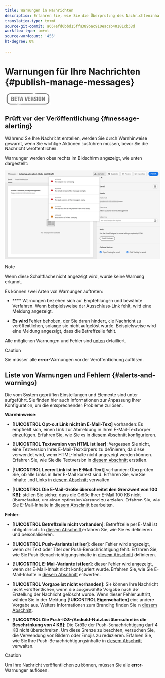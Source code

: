 ```yaml
---
title: Warnungen in Nachrichten
description: Erfahren Sie, wie Sie die Überprüfung des Nachrichteninhalts überprüfen und Fehler beheben können
translation-type: tm+mt
source-git-commit: a65cefd0bbd15ffa389bac910eaceb40181cb38d
workflow-type: tm+mt
source-wordcount: '455'
ht-degree: 0%

---
```


# Warnungen für Ihre Nachrichten {#publish-manage-messages}

![](assets/do-not-localize/badge.png)

## Prüft vor der Veröffentlichung {#message-alerting}

Während Sie Ihre Nachricht erstellen, werden Sie durch Warnhinweise gewarnt, wenn Sie wichtige Aktionen ausführen müssen, bevor Sie die Nachricht veröffentlichen.

Warnungen werden oben rechts im Bildschirm angezeigt, wie unten dargestellt:

![](assets/message-alerts.png)

>[!NOTE]
>
>Wenn diese Schaltfläche nicht angezeigt wird, wurde keine Warnung erkannt.

Es können zwei Arten von Warnungen auftreten:

* **** Warnungen beziehen sich auf Empfehlungen und bewährte Verfahren. Wenn beispielsweise der Ausschluss-Link fehlt, wird eine Meldung angezeigt.

* **Es wird** Fehler behoben, der Sie daran hindert, die Nachricht zu veröffentlichen, solange sie nicht aufgelöst wurde. Beispielsweise wird eine Meldung angezeigt, dass die Betreffzeile fehlt.

Alle möglichen Warnungen und Fehler sind [unten](#alerts-and-warnings) detailliert.

>[!CAUTION]
>
> Sie müssen alle **error**-Warnungen vor der Veröffentlichung auflösen.

## Liste von Warnungen und Fehlern {#alerts-and-warnings}

Die vom System geprüften Einstellungen und Elemente sind unten aufgeführt. Sie finden hier auch Informationen zur Anpassung Ihrer Konfiguration, um die entsprechenden Probleme zu lösen.

**Warnhinweise**:

* **[!UICONTROL Opt-out Link nicht im E-Mail-Text]** vorhanden: Es empfiehlt sich, einen Link zur Abmeldung in Ihren E-Mail-Textkörper einzufügen. Erfahren Sie, wie Sie es in [diesem Abschnitt](consent.md) konfigurieren.

* **[!UICONTROL Textversion von HTML ist leer]**: Vergessen Sie nicht, eine Textversion Ihres E-Mail-Textkörpers zu definieren, da diese verwendet wird, wenn HTML-Inhalte nicht angezeigt werden können. Erfahren Sie, wie Sie die Textversion in [diesem Abschnitt](create-email-content.md#generate-text-version) erstellen.

* **[!UICONTROL Leerer Link ist im E-Mail-Text]** vorhanden: Überprüfen Sie, ob alle Links in Ihrer E-Mail korrekt sind. Erfahren Sie, wie Sie Inhalte und Links in [diesem Abschnitt](create-email-content.md) verwalten.

* **[!UICONTROL Die E-Mail-Größe überschreitet den Grenzwert von 100 KB]**: stellen Sie sicher, dass die Größe Ihrer E-Mail 100 KB nicht überschreitet, um einen optimalen Versand zu erzielen. Erfahren Sie, wie Sie E-Mail-Inhalte in [diesem Abschnitt](create-email-content.md) bearbeiten.

**Fehler**:

* **[!UICONTROL Betreffzeile nicht vorhanden]**: Betreffzeile per E-Mail ist obligatorisch. In [diesem Abschnitt ](configure-email.md) erfahren Sie, wie Sie es definieren und personalisieren.

   <!--HTML is empty when Amp HTML is present-->

* **[!UICONTROL Push-Variante ist leer]**: dieser Fehler wird angezeigt, wenn der Text oder Titel der Push-Benachrichtigung fehlt. Erfahren Sie, wie Sie Push-Benachrichtigungsinhalte in [diesem Abschnitt](configure-push.md) definieren.

* **[!UICONTROL E-Mail-Variante ist leer]**: dieser Fehler wird angezeigt, wenn der E-Mail-Inhalt nicht konfiguriert wurde. Erfahren Sie, wie Sie E-Mail-Inhalte in [diesem Abschnitt](design-emails.md) entwerfen.

* **[!UICONTROL Vorgabe ist nicht vorhanden]**: Sie können Ihre Nachricht nicht veröffentlichen, wenn die ausgewählte Vorgabe nach der Erstellung der Nachricht gelöscht wurde. Wenn dieser Fehler auftritt, wählen Sie in der Meldung **[!UICONTROL Eigenschaften]** eine andere Vorgabe aus. Weitere Informationen zum Branding finden Sie in [diesem Abschnitt](configuration/about-subdomain-delegation.md).

* **[!UICONTROL Die Push-iOS-/Android-Nutzlast überschreitet die Beschränkung von 4 KB]**: Die Größe der Push-Benachrichtigung darf 4 KB nicht überschreiten. Um diese Grenze zu beachten, versuchen Sie, die Verwendung von Bildern oder Emojis zu reduzieren. Erfahren Sie, wie Sie Ihre Push-Benachrichtigungsinhalte in [diesem Abschnitt](configure-push.md) verwalten.

>[!CAUTION]
>
> Um Ihre Nachricht veröffentlichen zu können, müssen Sie alle **error**-Warnungen auflösen.

<!--Other issues can stop publication such as:
* The push notification title is empty-->
